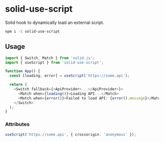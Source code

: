 # solid-use-script

Solid hook to dynamically load an external script.

```bash
npm i -S solid-use-script
```

## Usage

```typescript jsx
import { Switch, Match } from 'solid-js';
import { useScript } from 'solid-use-script';

function App() {
  const [loading, error] = useScript('https://some.api');

  return (
    <Switch fallback={<ApiProvider>...</ApiProvider>}>
      <Match when={loading()}>Loading API...</Match>
      <Match when={error()}>Failed to load API: {error().message}</Match>
    </Switch>
  );
}
```

### Attributes

```typescript
useScript('https://some.api', { crossorigin: 'anonymous' });
```
